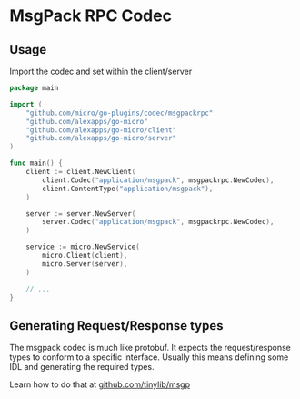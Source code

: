 # MsgPack RPC Codec

## Usage

Import the codec and set within the client/server
```go
package main

import (
    "github.com/micro/go-plugins/codec/msgpackrpc"
    "github.com/alexapps/go-micro"
    "github.com/alexapps/go-micro/client"
    "github.com/alexapps/go-micro/server"
)

func main() {
    client := client.NewClient(
        client.Codec("application/msgpack", msgpackrpc.NewCodec),
        client.ContentType("application/msgpack"),
    )

    server := server.NewServer(
        server.Codec("application/msgpack", msgpackrpc.NewCodec),
    )

    service := micro.NewService(
        micro.Client(client),
        micro.Server(server),
    )

    // ...
}
```

## Generating Request/Response types

The msgpack codec is much like protobuf. It expects the request/response types to conform to a specific interface. Usually this 
means defining some IDL and generating the required types. 

Learn how to do that at [github.com/tinylib/msgp](https://github.com/tinylib/msgp)

